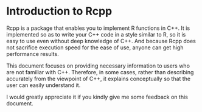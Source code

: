 # Introduction to Rcpp

Rcpp is a package that enables you to implement R functions in C++. It is implemented so as to write your C++ code in a style similar to R, so it is easy to use even without deep knowledge of C++. And because Rcpp does not sacrifice execution speed for the ease of use, anyone can get high performance results.

This document focuses on providing necessary information to users who are not familiar with C++. Therefore, in some cases, rather than describing accurately from the viewpoint of C++, it explains conceptually so that the user can easily understand it.

I would greatly appreciate it if you kindly give me some feedback on this document.
